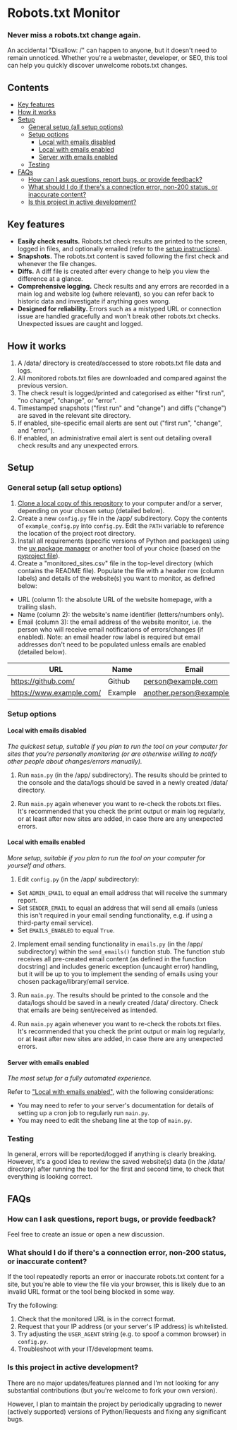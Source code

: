 # Robots.txt Monitor <!-- omit in toc -->

### Never miss a robots.txt change again. <!-- omit in toc -->
An accidental "Disallow: /" can happen to anyone, but it doesn't need to remain unnoticed.
Whether you're a webmaster, developer, or SEO, this tool can help you quickly discover unwelcome robots.txt changes.

## Contents <!-- omit in toc -->

- [Key features](#key-features)
- [How it works](#how-it-works)
- [Setup](#setup)
  - [General setup (all setup options)](#general-setup-all-setup-options)
  - [Setup options](#setup-options)
    - [Local with emails disabled](#local-with-emails-disabled)
    - [Local with emails enabled](#local-with-emails-enabled)
    - [Server with emails enabled](#server-with-emails-enabled)
  - [Testing](#testing)
- [FAQs](#faqs)
  - [How can I ask questions, report bugs, or provide feedback?](#how-can-i-ask-questions-report-bugs-or-provide-feedback)
  - [What should I do if there's a connection error, non-200 status, or inaccurate content?](#what-should-i-do-if-theres-a-connection-error-non-200-status-or-inaccurate-content)
  - [Is this project in active development?](#is-this-project-in-active-development)


## Key features
- **Easily check results.** Robots.txt check results are printed to the screen, logged in files, and optionally emailed (refer to the [setup instructions](#setup)).
- **Snapshots.** The robots.txt content is saved following the first check and whenever the file changes. 
- **Diffs.** A diff file is created after every change to help you view the difference at a glance. 
- **Comprehensive logging.** Check results and any errors are recorded in a main log and website log (where relevant), so you can refer back to historic data and investigate if anything goes wrong.
- **Designed for reliability.** Errors such as a mistyped URL or connection issue are handled gracefully and won't break other robots.txt checks. Unexpected issues are caught and logged.


## How it works
1. A /data/ directory is created/accessed to store robots.txt file data and logs.
2. All monitored robots.txt files are downloaded and compared against the previous version.
3. The check result is logged/printed and categorised as either "first run", "no change", "change", or "error".
4. Timestamped snapshots ("first run" and "change") and diffs ("change") are saved in the relevant site directory.
5. If enabled, site-specific email alerts are sent out ("first run", "change", and "error").
6. If enabled, an administrative email alert is sent out detailing overall check results and any unexpected errors.


## Setup

### General setup (all setup options)
1. [Clone a local copy of this repository](https://docs.github.com/en/repositories/creating-and-managing-repositories/cloning-a-repository) to your computer and/or a server, depending on your chosen setup (detailed below).
2. Create a new `config.py` file in the /app/ subdirectory. Copy the contents of `example_config.py` into `config.py`. Edit the `PATH` variable to reference the location of the project root directory.
3. Install all requirements (specific versions of Python and packages) using the [uv package manager](https://docs.astral.sh/uv/guides/projects/) or another tool of your choice (based on the [pyproject file](/pyproject.toml)).
4. Create a "monitored_sites.csv" file in the top-level directory (which contains the README file). Populate the file with a header row (column labels) and details of the website(s) you want to monitor, as defined below:
- URL (column 1): the absolute URL of the website homepage, with a trailing slash.
- Name (column 2): the website's name identifier (letters/numbers only).
- Email (column 3): the email address of the website monitor, i.e. the person who will receive email notifications of errors/changes (if enabled). Note: an email header row label is required but email addresses don't need to be populated unless emails are enabled (detailed below).

URL | Name | Email
----|------|-----
https://github.com/ | Github | person@example.com
https://www.example.com/ | Example | another.person@example.com

### Setup options

#### Local with emails disabled
*The quickest setup, suitable if you plan to run the tool on your computer for sites that you're personally monitoring (or are otherwise willing to notify other people about changes/errors manually).*

1. Run `main.py` (in the /app/ subdirectory). The results should be printed to the console and the data/logs should be saved in a newly created /data/ directory.
   
2. Run `main.py` again whenever you want to re-check the robots.txt files. It's recommended that you check the print output or main log regularly, or at least after new sites are added, in case there are any unexpected errors.

#### Local with emails enabled
*More setup, suitable if you plan to run the tool on your computer for yourself and others.*

1. Edit `config.py` (in the /app/ subdirectory):
- Set `ADMIN_EMAIL` to equal an email address that will receive the summary report.
- Set `SENDER_EMAIL` to equal an address that will send all emails (unless this isn't required in your email sending functionality, e.g. if using a third-party email service).
- Set `EMAILS_ENABLED` to equal `True`.

2. Implement email sending functionality in `emails.py` (in the /app/ subdirectory) within the `send_emails()` function stub. The function stub receives all pre-created email content (as defined in the function docstring) and includes generic exception (uncaught error) handling, but it will be up to you to implement the sending of emails using your chosen package/library/email service.

3. Run `main.py`. The results should be printed to the console and the data/logs should be saved in a newly created /data/ directory. Check that emails are being sent/received as intended.

4. Run `main.py` again whenever you want to re-check the robots.txt files. It's recommended that you check the print output or main log regularly, or at least after new sites are added, in case there are any unexpected errors.

#### Server with emails enabled
*The most setup for a fully automated experience.*

Refer to ["Local with emails enabled"](#local-with-emails-enabled), with the following considerations:
- You may need to refer to your server's documentation for details of setting up a cron job to regularly run `main.py`.
- You may need to edit the shebang line at the top of `main.py`.

### Testing
In general, errors will be reported/logged if anything is clearly breaking. However, it's a good idea to review the saved website(s) data (in the /data/ directory) after running the tool for the first and second time, to check that everything is looking correct.


## FAQs

### How can I ask questions, report bugs, or provide feedback?
Feel free to create an issue or open a new discussion.

### What should I do if there's a connection error, non-200 status, or inaccurate content?
If the tool repeatedly reports an error or inaccurate robots.txt content for a site, but you're able to view the file via your browser, this is likely due to an invalid URL format or the tool being blocked in some way. 

Try the following: 
1. Check that the monitored URL is in the correct format.
2. Request that your IP address (or your server's IP address) is whitelisted.
3. Try adjusting the `USER_AGENT` string (e.g. to spoof a common browser) in `config.py`.
4. Troubleshoot with your IT/development teams.

### Is this project in active development?
There are no major updates/features planned and I'm not looking for any substantial contributions (but you're welcome to fork your own version).

However, I plan to maintain the project by periodically upgrading to newer (actively supported) versions of Python/Requests and fixing any significant bugs.